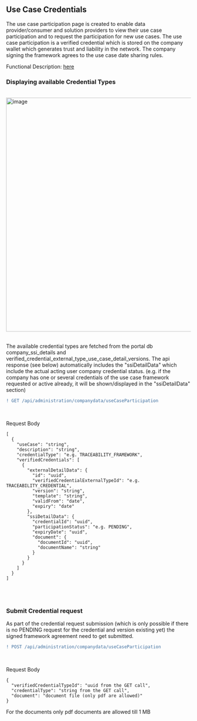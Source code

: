 ## Use Case Credentials

The use case participation page is created to enable data provider/consumer and solution providers to view their use case participation and to request the participation for new use cases.
The use case participation is a verified credential which is stored on the company wallet which generates trust and liability in the network. The company signing the framework agrees to the use case date sharing rules.

Functional Description: [here](/docs/06.%20Certificates/01.%20UseCase%20Participation.md)

### Displaying available Credential Types

<br>
<img width="636" alt="image" src="https://github.com/catenax-ng/tx-portal-assets/assets/94133633/c5ded524-278e-4995-8013-3987a3af7938">
<br>
<br>

The available credential types are fetched from the portal db company_ssi_details and verified_credential_external_type_use_case_detail_versions.
The api response (see below) automatically includes the "ssiDetailData" which include the actual acting user company credential status. (e.g. if the company has one or several credentials of the use case framework requested or active already, it will be shown/displayed in the "ssiDetailData" section)

```diff
! GET /api/administration/companydata/useCaseParticipation
```

<br>

Request Body

    [
      {
        "useCase": "string",
        "description": "string",
        "credentialType": "e.g. TRACEABILITY_FRAMEWORK",
        "verifiedCredentials": [
          {
            "externalDetailData": {
              "id": "uuid",
              "verifiedCredentialExternalTypeId": "e.g. TRACEABILITY_CREDENTIAL",
              "version": "string",
              "template": "string",
              "validFrom": "date",
              "expiry": "date"
            },
            "ssiDetailData": {
              "credentialId": "uuid",
              "participationStatus": "e.g. PENDING",
              "expiryDate": "uuid",
              "document": {
                "documentId": "uuid",
                "documentName": "string"
              }
            }
          }
        ]
      }
    ]
     
<br>
<br>

### Submit Credential request

As part of the credential request submission (which is only possible if there is no PENDING request for the credential and version existing yet) the signed framework agreement need to get submitted.

```diff
! POST /api/administration/companydata/useCaseParticipation
```

<br>

Request Body

    {
      "verifiedCredentialTypeId": "uuid from the GET call",
      "credentialType": "string from the GET call",
      "document": "document file (only pdf are allowed)"
    } 


For the documents only pdf documents are allowed till 1 MB


<br>
<br>




